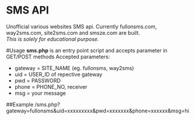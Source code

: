 # SMS API
Unofficial various websites SMS api. Currently fullonsms.com, way2sms.com, site2sms.com and smsze.com are built.  
*This is  solely for educational purpose.*

#Usage
**sms.php** is an entry point script and accepts parameter in GET/POST methods
Accepted parameters:  

* gateway = SITE_NAME (eg. fullonsms, way2sms)  
* uid = USER_ID of repective gateway  
* pwd = PASSWORD  
* phone = PHONE_NO, receiver  
* msg = your message  

##Example
    /sms.php?gateway=fullonsms&uid=xxxxxxxxx&pwd=xxxxxxx&phone=xxxxxx&msg=hi
